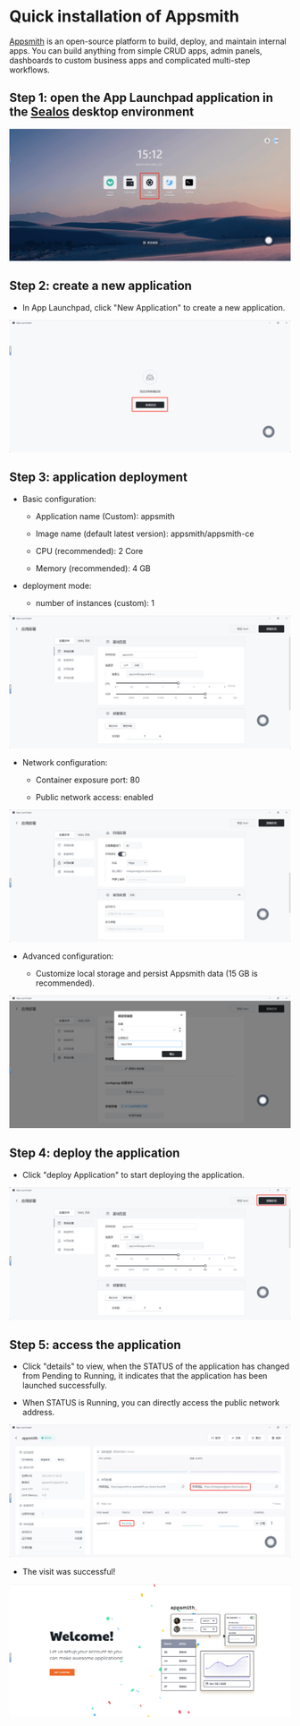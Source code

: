 # Quick installation of Appsmith

[Appsmith](https://github.com/appsmithorg/appsmith) is an open-source platform to build, deploy, and maintain internal apps. You can build anything from simple CRUD apps, admin panels, dashboards to custom business apps and complicated multi-step workflows.

## Step 1: open the App Launchpad application in the [Sealos](https://cloud.sealos.io) desktop environment

![](../images/appsmith-1.png)

## Step 2: create a new application

- In App Launchpad, click "New Application" to create a new application.

![](../images/appsmith-2.png)

## Step 3: application deployment

- Basic configuration:
  
  - Application name (Custom): appsmith
  
  - Image name (default latest version): appsmith/appsmith-ce
  
  - CPU (recommended): 2 Core
  
  - Memory (recommended): 4 GB

- deployment mode:
  
  - number of instances (custom): 1

![](../images/appsmith-3.png)

- Network configuration:
  
  - Container exposure port: 80
  
  - Public network access: enabled

![](../images/appsmith-4.png)

- Advanced configuration:
  
  - Customize local storage and persist Appsmith data (15 GB is recommended).

![](../images/appsmith-5.png)

## Step 4: deploy the application

- Click "deploy Application" to start deploying the application.

![](../images/appsmith-6.png)

## Step 5: access the application

- Click "details" to view, when the STATUS of the application has changed from Pending to Running, it indicates that the application has been launched successfully.

- When STATUS is Running, you can directly access the public network address.

![](../images/appsmith-7.png)

- The visit was successful!

![](../images/appsmith-8.png)


